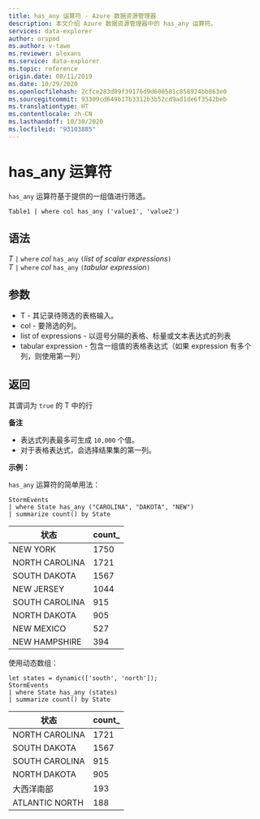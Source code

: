 ```yaml
---
title: has_any 运算符 - Azure 数据资源管理器
description: 本文介绍 Azure 数据资源管理器中的 has_any 运算符。
services: data-explorer
author: orspod
ms.author: v-tawe
ms.reviewer: alexans
ms.service: data-explorer
ms.topic: reference
origin.date: 08/11/2019
ms.date: 10/29/2020
ms.openlocfilehash: 2cfce283d89f39176d9d600581c858924bb863e0
ms.sourcegitcommit: 93309cd649b17b3312b3b52cd9ad1de6f3542beb
ms.translationtype: HT
ms.contentlocale: zh-CN
ms.lasthandoff: 10/30/2020
ms.locfileid: "93103885"
---
```

# <a name="has_any-operator"></a>has_any 运算符

`has_any` 运算符基于提供的一组值进行筛选。

```kusto
Table1 | where col has_any ('value1', 'value2')
```

## <a name="syntax"></a>语法

*T* `|` `where` *col* `has_any` `(`*list of scalar expressions*`)`   
*T* `|` `where` *col* `has_any` `(`*tabular expression*`)`   
 
## <a name="arguments"></a>参数

* T - 其记录待筛选的表格输入。
* col - 要筛选的列。
* list of expressions - 以逗号分隔的表格、标量或文本表达式的列表  
* tabular expression - 包含一组值的表格表达式（如果 expression 有多个列，则使用第一列）

## <a name="returns"></a>返回

其谓词为 `true` 的 T 中的行

**备注**

* 表达式列表最多可生成 `10,000` 个值。    
* 对于表格表达式，会选择结果集的第一列。   

**示例：**  

`has_any` 运算符的简单用法：  

<!-- csl: https://help.kusto.chinacloudapi.cn/Samples -->
```kusto
StormEvents 
| where State has_any ("CAROLINA", "DAKOTA", "NEW") 
| summarize count() by State
```

|状态|count_|
|---|---|
|NEW YORK|1750|
|NORTH CAROLINA|1721|
|SOUTH DAKOTA|1567|
|NEW JERSEY|1044|
|SOUTH CAROLINA|915|
|NORTH DAKOTA|905|
|NEW MEXICO|527|
|NEW HAMPSHIRE|394|


使用动态数组：

<!-- csl: https://help.kusto.chinacloudapi.cn/Samples -->
```kusto
let states = dynamic(['south', 'north']);
StormEvents 
| where State has_any (states)
| summarize count() by State
```

|状态|count_|
|---|---|
|NORTH CAROLINA|1721|
|SOUTH DAKOTA|1567|
|SOUTH CAROLINA|915|
|NORTH DAKOTA|905|
|大西洋南部|193|
|ATLANTIC NORTH|188|

